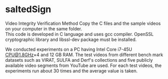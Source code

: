 # saltedSign
Video Integrity Verification Method
Copy the C files and the sample videos on your computer in the same folder.  
This code is developed in C language and uses gcc compiler. OpenSSL cryptographic library and libssl-dev package must be installed.

We conducted experiments on a PC having Intel Core i7-45U CPU@1.8GHz×4 and 12 GB RAM. The test videos from different bench mark datasets such as VIRAT, SULFA and Derf's collections and five publicly available video segments from YouTube are used. For each test videos, the experiments run about 30 times and the average value is taken.
